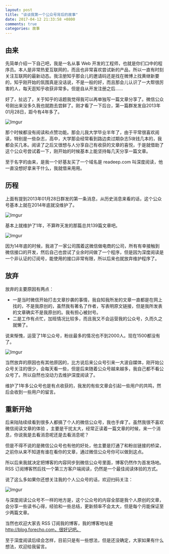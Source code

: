 ```yaml
---
layout: post
title: "谈谈我第一个公众号背后的故事"
date: 2017-04-12 21:33:58 +0800
comments: true
categories: 故事
---
```

## 由来

先简单介绍一下自己吧，我是一名从事 Web 开发的工程师，也就是你们口中的程序员。本人是非常热爱互联网的，而且也非常喜欢尝试新的产品，所以一直有时刻关注互联网的最新动态。我注册知乎那会儿的邀请码还是找在微博上找黄继新要的，知乎刚开始的氛围真是没话说，不是一般的好，而且那会儿认识了一大帮很厉害的人，每天逛知乎收获非常多。但是自从开发注册之后……

好了，扯远了，关于知乎的话题我觉得我可以再单独写一篇文章分享了。微信公众号刚出来没多久我也就跑去尝鲜了。刚才看了一下后台，第一篇群发发自2013年01月28日，距今有4年多了。

![Imgur](http://i.imgur.com/70rp2D2l.png)

<!--more-->

那个时候都没有阅读和点赞功能。那会儿我大学毕业半年了，由于平常很喜欢阅读，特别是一些杂志，高中，大学那会经常看到路边卖过期杂志5块钱几本的，我都会买几本。阅读了之后又很想与人分享自己有收获的文章的喜悦，于是就借助了这个公众号尝试着一下，刚开始的时候基本上能坚持每几天分享一篇文章。

至于名字的由来，是我一个好基友买了一个域名是 readeep.com 叫深度阅读，他一直没想好拿来干什么，我就借来用用。

## 历程

上面有提到2013年01月28日群发的第一条消息，从历史消息来看的话，这个公众号基本上就在2014年底就没维护了。

![Imgur](http://i.imgur.com/JmdwU4tl.png)

基本上就维护了1年，不算昨天发的那篇总共139篇文章吧。

![Imgur](http://i.imgur.com/CDqabCpl.png)

因为14年底的时候，我进了一家公司围着这微信做电商的公司，所有有幸接触到微信接口的开发，然后自己也尝试了业余时间做了一个程序，但是因为深度阅读是一个非认证的订阅号，能使用的接口非常有限，所以后来也就放弃维护程序了。

## 放弃

放弃的主要原因有两点：

- 一是当时微信开始打击文章抄袭的事情，我自知我所发的文章一直都是在网上找的，不是我原创的，虽然我有著名了作者，写表明原文链接，但是我所发表的文章确实不是我原创的。我有担心被封号。
- 二是工作有点忙，加班情况比较多，而且我又不会运营我的公众号，久而久之就懒了。

说来惭愧，运营了1年公众号，粉丝最多的情况也不到2000人。现在1500都没有了。

![Imgur](http://i.imgur.com/azzoqD7l.png)

当然放弃的原因也有其他原因的，比方说后来公众号引来一大波自媒体，刚开始公众号关注的很少，会每天看一些，但是后来随着公众号越来越多，我自己都不看公众号了。所以自然也没动力去维护深度阅读了。

维护了1年多公众号也是有点收获的，我发的有些文章会引起一些用户的共鸣，然后会收到一些用户的留言。

## 重新开始

后来陆陆续续看到很多人都搞了个人的微信公众号，我也手痒了。虽然我很不喜欢微信阅读文章的体验 ，主要是干扰太大，经常正读着一篇文章的时候，来一个消息，你说我是去看消息呢还是去看消息呢？

但是不得不说的是微信公众号也有他的好处，他主要是打通了和粉丝链接的桥梁，之前你从来不知道有谁在看你的文章，通过微信公众号你可以做到这点。

所以后来我就决定把博客的内容同步到微信公众号里面，博客仍然作为首发场地。RSS 订阅博客然后找一个第三方客户端阅读，仍然是一个最佳阅读体验的方式。

说了这么多如果你还想关注我的个人公众号的话，欢迎扫码关注：

![Imgur](http://i.imgur.com/J2ZeYYUl.jpg)

与深度阅读公众号不一样的地方是，这个公众号的内容全部是我个人原创的文章，会分享一些读书心得，经验和一些总结，更新频率不会太大，但是每个月能保证至少两篇文章。

当然也欢迎大家去 RSS 订阅我的博客，我的博客地址是 http://blog.forecho.com，很好记吧。

至于深度阅读后续会怎样，目前只是有一些想法，但是还没确定，大家如果有什么想法，欢迎给我留言。
